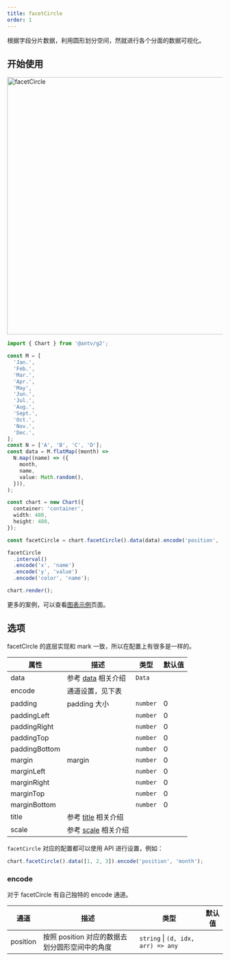 ```yaml
---
title: facetCircle
order: 1
---
```


根据字段分片数据，利用圆形划分空间，然就进行各个分面的数据可视化。

## 开始使用

<img alt="facetCircle" src="https://mdn.alipayobjects.com/mdn/huamei_qa8qxu/afts/img/A*Tsx5RJVrVtsAAAAAAAAAAAAADmJ7AQ" width="600" />

```ts
import { Chart } from '@antv/g2';

const M = [
  'Jan.',
  'Feb.',
  'Mar.',
  'Apr.',
  'May',
  'Jun.',
  'Jul.',
  'Aug.',
  'Sept.',
  'Oct.',
  'Nov.',
  'Dec.',
];
const N = ['A', 'B', 'C', 'D'];
const data = M.flatMap((month) =>
  N.map((name) => ({
    month,
    name,
    value: Math.random(),
  })),
);

const chart = new Chart({
  container: 'container',
  width: 480,
  height: 480,
});

const facetCircle = chart.facetCircle().data(data).encode('position', 'month');

facetCircle
  .interval()
  .encode('x', 'name')
  .encode('y', 'value')
  .encode('color', 'name');

chart.render();
```

更多的案例，可以查看[图表示例](/examples)页面。

## 选项

facetCircle 的底层实现和 mark 一致，所以在配置上有很多是一样的。

| 属性          | 描述                                         | 类型     | 默认值 |
| ------------- | -------------------------------------------- | -------- | ------ |
| data          | 参考 [data](/manual/core/data/overview) 相关介绍             | `Data`   |        |
| encode        | 通道设置，见下表                             |          |        |
| padding       | padding 大小                                 | `number` | 0      |
| paddingLeft   |                                              | `number` | 0      |
| paddingRight  |                                              | `number` | 0      |
| paddingTop    |                                              | `number` | 0      |
| paddingBottom |                                              | `number` | 0      |
| margin        | margin                                       | `number` | 0      |
| marginLeft    |                                              | `number` | 0      |
| marginRight   |                                              | `number` | 0      |
| marginTop     |                                              | `number` | 0      |
| marginBottom  |                                              | `number` | 0      |
| title         | 参考 [title](/manual/component/title) 相关介绍 |          |        |
| scale         | 参考 [scale](/manual/core/scale/overview) 相关介绍    |          |        |

`facetCircle` 对应的配置都可以使用 API 进行设置，例如：

```ts
chart.facetCircle().data([1, 2, 3]).encode('position', 'month');
```

### encode

对于 facetCircle 有自己独特的 encode 通道。

| 通道     | 描述                                           | 类型                               | 默认值 |
| -------- | ---------------------------------------------- | ---------------------------------- | ------ |
| position | 按照 position 对应的数据去划分圆形空间中的角度 | `string` \| `(d, idx, arr) => any` |        |
